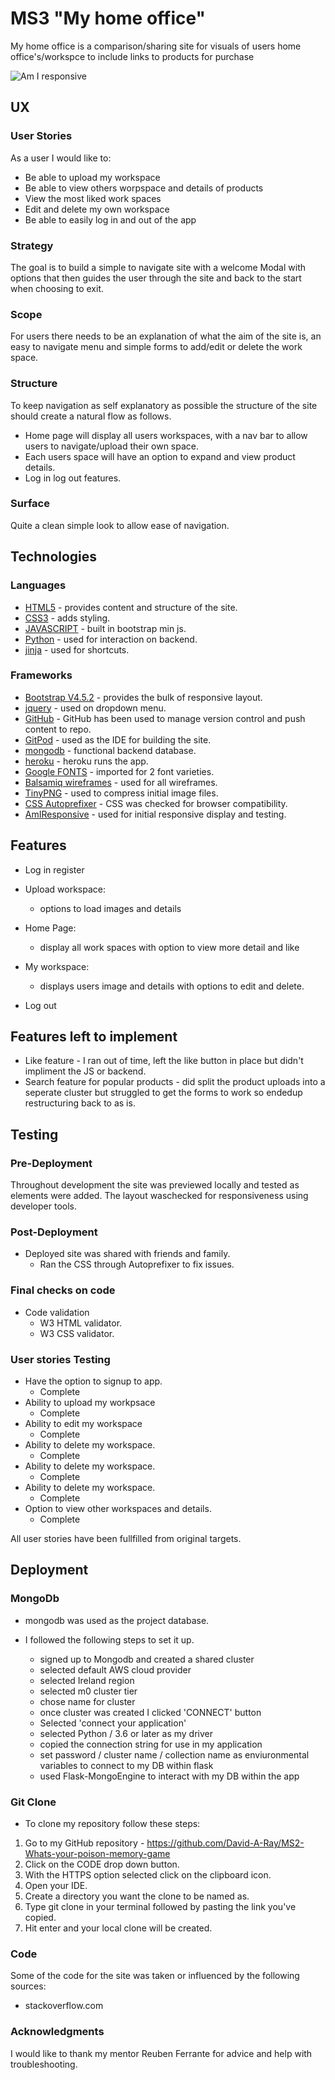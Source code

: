 #  MS3 "My home office"

My home office is a comparison/sharing site for visuals of users home office's/workspce to include links to products for purchase

![Am I responsive](/workspace/MS3-My-home-office/docs/images/responsive.png)

## UX

### User Stories

As a user I would like to:
* Be able to upload my workspace
* Be able to view others worpspace and details of products
* View the most liked work spaces
* Edit and delete my own workspace
* Be able to easily log in and out of the app

### Strategy

The goal is to build a simple to navigate site with a welcome Modal with options that then guides the user through the site and back to the start when choosing to exit.

### Scope

For users there needs to be an explanation of what the aim of the site is, an easy to navigate menu and simple forms to add/edit or delete the work space.

### Structure

To keep navigation as self explanatory as possible the structure of the site should create a natural flow as follows.
* Home page will display all users workspaces, with a nav bar to allow users to navigate/upload their own space.
* Each users space will have an option to expand and view product details.
* Log in log out features.

### Surface

Quite a clean simple look to allow ease of navigation.

## Technologies

### Languages
* [HTML5](https://en.wikipedia.org/wiki/HTML5) - provides content and structure of the site.
* [CSS3](https://en.wikipedia.org/wiki/CSS) - adds styling.
* [JAVASCRIPT](https://en.wikipedia.org/wiki/JavaScript) - built in bootstrap min js.
* [Python](https://en.wikipedia.org/wiki/Python_(programming_language)) - used for interaction on backend.
* [jinja](https://jinja.palletsprojects.com/en/3.0.x/) - used for shortcuts.


### Frameworks 
* [Bootstrap V4.5.2](https://getbootstrap.com/docs/4.5/getting-started/introduction/) - provides the bulk of responsive layout.
* [jquery](https://jquery.com/) - used on dropdown menu.
* [GitHub](https://github.com/) - GitHub has been used to manage version control and push content to repo.
* [GitPod](https://www.gitpod.io/) - used as the IDE for building the site.
* [mongodb](https://www.mongodb.com/) - functional backend database.
* [heroku](https://en.wikipedia.org/wiki/Heroku) - heroku runs the app.
* [Google FONTS](https://fonts.google.com/) - imported for 2 font varieties.
* [Balsamiq wireframes](https://balsamiq.com/wireframes/?gclid=CjwKCAiA17P9BRB2EiwAMvwNyJFLuwdZxoUMDd-KJV_EtTEdllWFxfMzYAxyyiN7yGBDdFV0IoCHQRoCe0EQAvD_BwE) - used for all wireframes.
* [TinyPNG](https://tinypng.com/) - used to compress initial image files.
* [CSS Autoprefixer](https://autoprefixer.github.io/) - CSS was checked for browser compatibility. 
* [AmIResponsive](http://ami.responsivedesign.is/) - used for initial responsive display and testing.

## Features
* Log in register

* Upload workspace:
    * options to load images and details

* Home Page:
    * display all work spaces with option to view more detail and like

* My workspace:
    * displays users image and details with options to edit and delete.

* Log out

## Features left to implement
* Like feature - I ran out of time, left the like button in place but didn't impliment the JS or backend.
* Search feature for popular products - did split the product uploads into a seperate cluster but struggled to get the forms to work so endedup restructuring back to as is.

## Testing

### Pre-Deployment
Throughout development the site was previewed locally and tested as elements were added. The layout waschecked for responsiveness using developer tools. 

### Post-Deployment
* Deployed site was shared with friends and family.
    * Ran the CSS through Autoprefixer to fix issues.

### Final checks on code
* Code validation
    * W3 HTML validator.
    * W3 CSS validator.

### User stories Testing
* Have the option to signup to app.
    * Complete
* Ability to upload my workpsace
    * Complete
* Ability to edit my workspace
    * Complete
* Ability to delete my workspace.
    * Complete
* Ability to delete my workspace.
    * Complete
* Ability to delete my workspace.
    * Complete
* Option to view other workspaces and details.
    * Complete

All user stories have been fullfilled from original targets. 

## Deployment
### MongoDb

- mongodb was used as the project database.

- I followed the following steps to set it up.
	- signed up to Mongodb and created a shared cluster
	- selected default AWS cloud provider
	- selected Ireland region
	- selected m0 cluster tier
	- chose name for cluster
	- once cluster was created I clicked 'CONNECT' button
	- Selected 'connect your application'
	- selected Python / 3.6 or later as my driver
	- copied the connection string for use in my application
	- set password / cluster name / collection name as enviuronmental variables to connect to my DB within flask
	- used Flask-MongoEngine to interact with my DB within the app

### Git Clone
* To clone my repository follow these steps:
1. Go to my GitHub repository - https://github.com/David-A-Ray/MS2-Whats-your-poison-memory-game
2. Click on the CODE drop down button.
3. With the HTTPS option selected click on the clipboard icon.
4. Open your IDE.
5. Create a directory you want the clone to be named as.
6. Type git clone in your terminal followed by pasting the link you've copied.
7. Hit enter and your local clone will be created.

### Code
Some of the code for the site was taken or influenced by the following sources:
* stackoverflow.com 

### Acknowledgments
I would like to thank my mentor Reuben Ferrante for advice and help with troubleshooting.